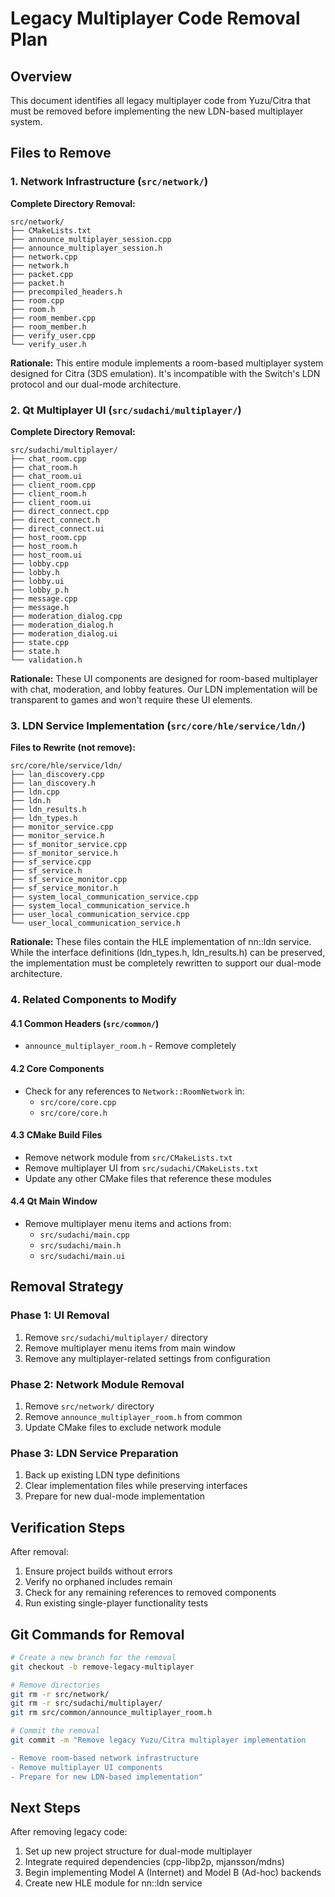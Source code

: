 # Legacy Multiplayer Code Removal Plan

## Overview

This document identifies all legacy multiplayer code from Yuzu/Citra that must be removed before implementing the new LDN-based multiplayer system.

## Files to Remove

### 1. Network Infrastructure (`src/network/`)

**Complete Directory Removal:**
```
src/network/
├── CMakeLists.txt
├── announce_multiplayer_session.cpp
├── announce_multiplayer_session.h
├── network.cpp
├── network.h
├── packet.cpp
├── packet.h
├── precompiled_headers.h
├── room.cpp
├── room.h
├── room_member.cpp
├── room_member.h
├── verify_user.cpp
└── verify_user.h
```

**Rationale:** This entire module implements a room-based multiplayer system designed for Citra (3DS emulation). It's incompatible with the Switch's LDN protocol and our dual-mode architecture.

### 2. Qt Multiplayer UI (`src/sudachi/multiplayer/`)

**Complete Directory Removal:**
```
src/sudachi/multiplayer/
├── chat_room.cpp
├── chat_room.h
├── chat_room.ui
├── client_room.cpp
├── client_room.h
├── client_room.ui
├── direct_connect.cpp
├── direct_connect.h
├── direct_connect.ui
├── host_room.cpp
├── host_room.h
├── host_room.ui
├── lobby.cpp
├── lobby.h
├── lobby.ui
├── lobby_p.h
├── message.cpp
├── message.h
├── moderation_dialog.cpp
├── moderation_dialog.h
├── moderation_dialog.ui
├── state.cpp
├── state.h
└── validation.h
```

**Rationale:** These UI components are designed for room-based multiplayer with chat, moderation, and lobby features. Our LDN implementation will be transparent to games and won't require these UI elements.

### 3. LDN Service Implementation (`src/core/hle/service/ldn/`)

**Files to Rewrite (not remove):**
```
src/core/hle/service/ldn/
├── lan_discovery.cpp
├── lan_discovery.h
├── ldn.cpp
├── ldn.h
├── ldn_results.h
├── ldn_types.h
├── monitor_service.cpp
├── monitor_service.h
├── sf_monitor_service.cpp
├── sf_monitor_service.h
├── sf_service.cpp
├── sf_service.h
├── sf_service_monitor.cpp
├── sf_service_monitor.h
├── system_local_communication_service.cpp
├── system_local_communication_service.h
├── user_local_communication_service.cpp
└── user_local_communication_service.h
```

**Rationale:** These files contain the HLE implementation of nn::ldn service. While the interface definitions (ldn_types.h, ldn_results.h) can be preserved, the implementation must be completely rewritten to support our dual-mode architecture.

### 4. Related Components to Modify

#### 4.1 Common Headers (`src/common/`)
- `announce_multiplayer_room.h` - Remove completely

#### 4.2 Core Components
- Check for any references to `Network::RoomNetwork` in:
  - `src/core/core.cpp`
  - `src/core/core.h`

#### 4.3 CMake Build Files
- Remove network module from `src/CMakeLists.txt`
- Remove multiplayer UI from `src/sudachi/CMakeLists.txt`
- Update any other CMake files that reference these modules

#### 4.4 Qt Main Window
- Remove multiplayer menu items and actions from:
  - `src/sudachi/main.cpp`
  - `src/sudachi/main.h`
  - `src/sudachi/main.ui`

## Removal Strategy

### Phase 1: UI Removal
1. Remove `src/sudachi/multiplayer/` directory
2. Remove multiplayer menu items from main window
3. Remove any multiplayer-related settings from configuration

### Phase 2: Network Module Removal
1. Remove `src/network/` directory
2. Remove `announce_multiplayer_room.h` from common
3. Update CMake files to exclude network module

### Phase 3: LDN Service Preparation
1. Back up existing LDN type definitions
2. Clear implementation files while preserving interfaces
3. Prepare for new dual-mode implementation

## Verification Steps

After removal:
1. Ensure project builds without errors
2. Verify no orphaned includes remain
3. Check for any remaining references to removed components
4. Run existing single-player functionality tests

## Git Commands for Removal

```bash
# Create a new branch for the removal
git checkout -b remove-legacy-multiplayer

# Remove directories
git rm -r src/network/
git rm -r src/sudachi/multiplayer/
git rm src/common/announce_multiplayer_room.h

# Commit the removal
git commit -m "Remove legacy Yuzu/Citra multiplayer implementation

- Remove room-based network infrastructure
- Remove multiplayer UI components
- Prepare for new LDN-based implementation"
```

## Next Steps

After removing legacy code:
1. Set up new project structure for dual-mode multiplayer
2. Integrate required dependencies (cpp-libp2p, mjansson/mdns)
3. Begin implementing Model A (Internet) and Model B (Ad-hoc) backends
4. Create new HLE module for nn::ldn service
